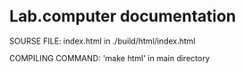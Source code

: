 # Lab.computer documentation

SOURSE FILE: index.html in ./build/html/index.html

COMPILING COMMAND: 'make html' in main directory
